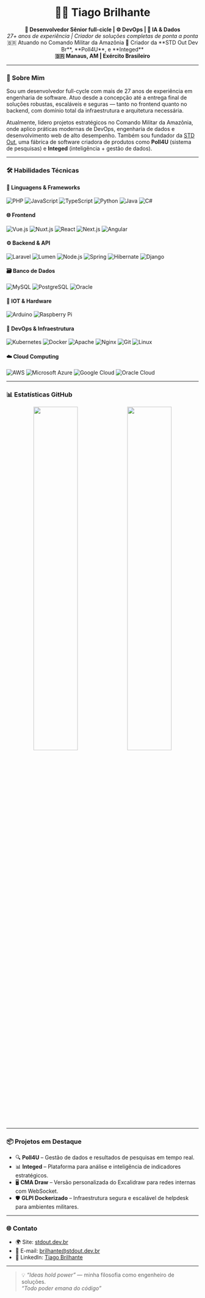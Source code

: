 <h1 align="center">👨‍💻 Tiago Brilhante</h1>

<p align="center">
  <strong>🎯 Desenvolvedor Sênior full-cicle | ⚙️ DevOps | 🧠 IA & Dados  </strong><br>
  <em>27+ anos de experiência | Criador de soluções completas de ponta a ponta</em><br>
  🇧🇷 Atuando no Comando Militar da Amazônia  
🚀 Criador da **STD Out Dev Br**, **Poll4U**, e **Integed** <br>
  <strong>🇧🇷 Manaus, AM | Exército Brasileiro</strong>
</p>


---

### 🧭 Sobre Mim

Sou um desenvolvedor full-cycle com mais de 27 anos de experiência em engenharia de software. Atuo desde a concepção até a entrega final de soluções robustas, escaláveis e seguras — tanto no frontend quanto no backend, com domínio total da infraestrutura e arquitetura necessária.

Atualmente, lidero projetos estratégicos no Comando Militar da Amazônia, onde aplico práticas modernas de DevOps, engenharia de dados e desenvolvimento web de alto desempenho. Também sou fundador da [STD Out](https://stdout.dev.br), uma fábrica de software criadora de produtos como **Poll4U** (sistema de pesquisas) e **Integed** (inteligência + gestão de dados).

---

### 🛠️ Habilidades Técnicas

#### 📌 Linguagens & Frameworks
![PHP](https://img.shields.io/badge/PHP-777BB4?style=flat&logo=php&logoColor=white)
![JavaScript](https://img.shields.io/badge/JavaScript-F7DF1E?style=flat&logo=javascript&logoColor=black)
![TypeScript](https://img.shields.io/badge/TypeScript-3178C6?style=flat&logo=typescript&logoColor=white)
![Python](https://img.shields.io/badge/Python-3776AB?style=flat&logo=python&logoColor=white)
![Java](https://img.shields.io/badge/Java-ED8B00?style=flat&logo=openjdk&logoColor=white)
![C#](https://img.shields.io/badge/C%23-239120?style=flat&logo=c-sharp&logoColor=white)

#### 🌐 Frontend
![Vue.js](https://img.shields.io/badge/Vue.js-4FC08D?style=flat&logo=vue.js&logoColor=white)
![Nuxt.js](https://img.shields.io/badge/Nuxt.js-00C58E?style=flat&logo=nuxt.js&logoColor=white)
![React](https://img.shields.io/badge/React-61DAFB?style=flat&logo=react&logoColor=black)
![Next.js](https://img.shields.io/badge/Next.js-000000?style=flat&logo=next.js&logoColor=white)
![Angular](https://img.shields.io/badge/Angular-DD0031?style=flat&logo=angular&logoColor=white)

#### ⚙️ Backend & API
![Laravel](https://img.shields.io/badge/Laravel-F55247?style=flat&logo=laravel&logoColor=white)
![Lumen](https://img.shields.io/badge/Lumen-E74430?style=flat&logo=laravel&logoColor=white)
![Node.js](https://img.shields.io/badge/Node.js-339933?style=flat&logo=node.js&logoColor=white)
![Spring](https://img.shields.io/badge/Spring-6DB33F?style=flat&logo=spring&logoColor=white)
![Hibernate](https://img.shields.io/badge/Hibernate-59666C?style=flat&logo=hibernate&logoColor=white)
![Django](https://img.shields.io/badge/Django-092E20?style=flat&logo=django&logoColor=white)

#### 🗃️ Banco de Dados
![MySQL](https://img.shields.io/badge/MySQL-4479A1?style=flat&logo=mysql&logoColor=white)
![PostgreSQL](https://img.shields.io/badge/PostgreSQL-336791?style=flat&logo=postgresql&logoColor=white)
![Oracle](https://img.shields.io/badge/Oracle-F80000?style=flat&logo=oracle&logoColor=white)

#### 🧠 IOT & Hardware
![Arduino](https://img.shields.io/badge/Arduino-00979D?style=flat&logo=arduino&logoColor=white)
![Raspberry Pi](https://img.shields.io/badge/Raspberry_Pi-A22846?style=flat&logo=raspberry-pi&logoColor=white)

#### 🚀 DevOps & Infraestrutura
![Kubernetes](https://img.shields.io/badge/Kubernetes-326CE5?style=flat&logo=kubernetes&logoColor=white)
![Docker](https://img.shields.io/badge/Docker-2496ED?style=flat&logo=docker&logoColor=white)
![Apache](https://img.shields.io/badge/Apache-D22128?style=flat&logo=apache&logoColor=white)
![Nginx](https://img.shields.io/badge/Nginx-009639?style=flat&logo=nginx&logoColor=white)
![Git](https://img.shields.io/badge/Git-F05032?style=flat&logo=git&logoColor=white)
![Linux](https://img.shields.io/badge/Linux-FCC624?style=flat&logo=linux&logoColor=black)

#### ☁️ Cloud Computing
![AWS](https://img.shields.io/badge/AWS-232F3E?style=flat&logo=amazonaws&logoColor=white)
![Microsoft Azure](https://img.shields.io/badge/Azure-0078D4?style=flat&logo=microsoftazure&logoColor=white)
![Google Cloud](https://img.shields.io/badge/Google%20Cloud-4285F4?style=flat&logo=googlecloud&logoColor=white)
![Oracle Cloud](https://img.shields.io/badge/Oracle%20Cloud-F80000?style=flat&logo=oracle&logoColor=white)

---

### 📊 Estatísticas GitHub

<p align="center">
  <img width="48%" src="https://github-readme-stats.vercel.app/api?username=tiagobrilhante&show_icons=true&theme=github_dark&locale=pt-br" />
  <img width="48%" src="https://github-readme-stats.vercel.app/api/top-langs/?username=tiagobrilhante&layout=compact&theme=github_dark" />
</p>


---

### 📦 Projetos em Destaque

- 🔍 **Poll4U** – Gestão de dados e resultados de pesquisas em tempo real.
- 📊 **Integed** – Plataforma para análise e inteligência de indicadores estratégicos.
- 🖥️ **CMA Draw** – Versão personalizada do Excalidraw para redes internas com WebSocket.
- 🛡️ **GLPI Dockerizado** – Infraestrutura segura e escalável de helpdesk para ambientes militares.

---

### 🌐 Contato

- 🌍 Site: [stdout.dev.br](https://stdout.dev.br)
- 📧 E-mail: brilhante@stdout.dev.br
- 💼 LinkedIn: [Tiago Brilhante](https://www.linkedin.com/in/tiago-brilhante-128883206/)


---

> 💡 *“Ideas hold power”* — minha filosofia como engenheiro de soluções.<br>
>  *“Todo poder emana do código”* 
